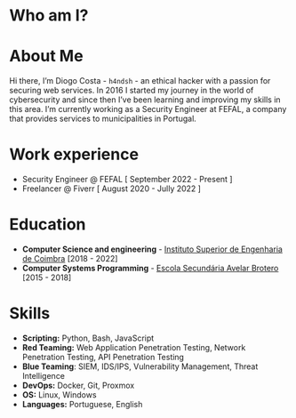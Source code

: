 # Who am I?


# About Me
Hi there, I’m Diogo Costa - `h4ndsh` -  an ethical hacker with a passion for securing web services. In 2016 I started my journey in the world of cybersecurity and since then I’ve been learning and improving my skills in this area. I’m currently working as a Security Engineer at FEFAL, a company that provides services to municipalities in Portugal.


# Work experience

- Security Engineer @ FEFAL [ September 2022 - Present ]
- Freelancer @ Fiverr [ August 2020 - Jully 2022 ]


# Education

- **Computer Science and engineering** - [Instituto Superior de Engenharia de Coimbra](https://www.isec.pt/) [2018 - 2022]
- **Computer Systems Programming** - [Escola Secundária Avelar Brotero](http://esab.pt/) [2015 - 2018]



# Skills

- **Scripting:** Python, Bash, JavaScript
- **Red Teaming:** Web Application Penetration Testing, Network Penetration Testing, API Penetration Testing
- **Blue Teaming**: SIEM, IDS/IPS, Vulnerability Management, Threat Intelligence
- **DevOps:** Docker, Git, Proxmox
- **OS:** Linux, Windows
- **Languages:** Portuguese, English

